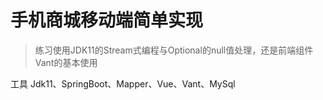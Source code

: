 # 手机商城移动端简单实现

> 练习使用JDK11的Stream式编程与Optional的null值处理，还是前端组件Vant的基本使用

工具 Jdk11、SpringBoot、Mapper、Vue、Vant、MySql